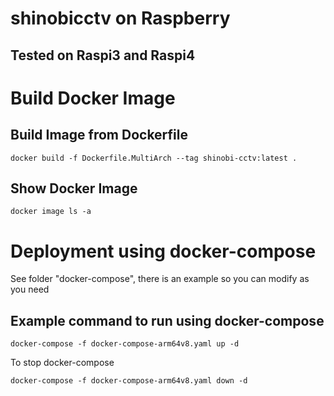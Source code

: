 # shinobicctv on Raspberry
## Tested on Raspi3 and Raspi4


Build Docker Image
==================
Build Image from Dockerfile
---------------------------
```
docker build -f Dockerfile.MultiArch --tag shinobi-cctv:latest .
```
Show Docker Image 
-----------------
```
docker image ls -a
```

Deployment using docker-compose
================================

See folder "docker-compose", there is an example so you can modify as you need

Example command to run using docker-compose
---
```
docker-compose -f docker-compose-arm64v8.yaml up -d
```

To stop docker-compose 
```
docker-compose -f docker-compose-arm64v8.yaml down -d
```